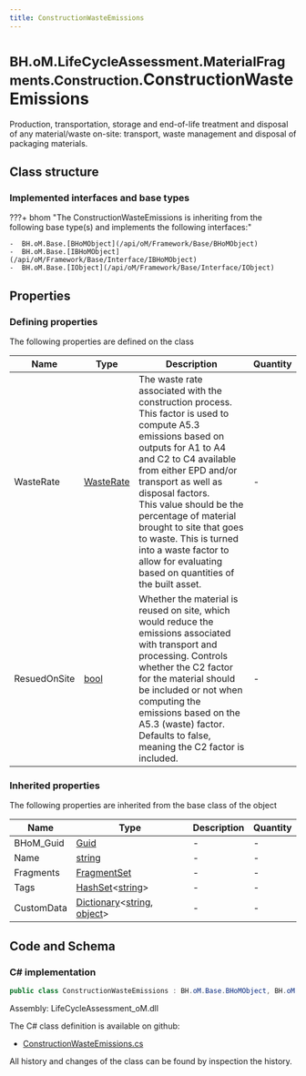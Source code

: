 ```yaml
---
title: ConstructionWasteEmissions
---
```


# <small>BH.oM.LifeCycleAssessment.MaterialFragments.Construction.</small>**ConstructionWasteEmissions**

Production, transportation, storage and end-of-life treatment and disposal of any material/waste on-site: transport, waste management and disposal of packaging materials.

## Class structure

### Implemented interfaces and base types

???+ bhom "The ConstructionWasteEmissions is inheriting from the following base type(s) and implements the following interfaces:"

    -  BH.oM.Base.[BHoMObject](/api/oM/Framework/Base/BHoMObject)
    -  BH.oM.Base.[IBHoMObject](/api/oM/Framework/Base/Interface/IBHoMObject)
    -  BH.oM.Base.[IObject](/api/oM/Framework/Base/Interface/IObject)


## Properties



### Defining properties

The following properties are defined on the class

| Name             | Type             | Description      | Quantity         |
|------------------|------------------|------------------|------------------|
| WasteRate | [WasteRate](/api/oM/Analytical/LifeCycleAssessment/MaterialFragments/Construction/WasteRate) | The waste rate associated with the construction process. This factor is used to compute A5.3 emissions based on outputs for A1 to A4 and C2 to C4 available from either EPD and/or transport as well as disposal factors.<br>This value should be the percentage of material brought to site that goes to waste. This is turned into a waste factor to allow for evaluating based on quantities of the built asset. | - |
| ResuedOnSite | [bool](https://learn.microsoft.com/en-us/dotnet/api/System.Boolean?view=netstandard-2.0) | Whether the material is reused on site, which would reduce the emissions associated with transport and processing. Controls whether the C2 factor for the material should be included or not when computing the emissions based on the A5.3 (waste) factor. Defaults to false, meaning the C2 factor is included. | - |


### Inherited properties
The following properties are inherited from the base class of the object

| Name             | Type             | Description      | Quantity         |
|------------------|------------------|------------------|------------------|
| BHoM_Guid | [Guid](https://learn.microsoft.com/en-us/dotnet/api/System.Guid?view=netstandard-2.0) | - | - |
| Name | [string](https://learn.microsoft.com/en-us/dotnet/api/System.String?view=netstandard-2.0) | - | - |
| Fragments | [FragmentSet](/api/oM/Framework/Base/FragmentSet) | - | - |
| Tags | [HashSet](https://learn.microsoft.com/en-us/dotnet/api/System.Collections.Generic.HashSet-1?view=netstandard-2.0)&lt;[string](https://learn.microsoft.com/en-us/dotnet/api/System.String?view=netstandard-2.0)&gt; | - | - |
| CustomData | [Dictionary](https://learn.microsoft.com/en-us/dotnet/api/System.Collections.Generic.Dictionary-2?view=netstandard-2.0)&lt;[string](https://learn.microsoft.com/en-us/dotnet/api/System.String?view=netstandard-2.0), [object](https://learn.microsoft.com/en-us/dotnet/api/System.Object?view=netstandard-2.0)&gt; | - | - |


## Code and Schema

### C# implementation

``` C# title="C#"
public class ConstructionWasteEmissions : BH.oM.Base.BHoMObject, BH.oM.Base.IBHoMObject, BH.oM.Base.IObject
```

Assembly: LifeCycleAssessment_oM.dll

The C# class definition is available on github:

- [ConstructionWasteEmissions.cs](https://github.com/BHoM/BHoM/blob/develop/LifeCycleAssessment_oM/MaterialFragments\Construction\ConstructionWasteEmissions.cs)

All history and changes of the class can be found by inspection the history.
